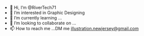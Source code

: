 - 👋 Hi, I’m @RiverTech71
- 👀 I’m interested in Graphic Designing
- 🌱 I’m currently learning ...
- 💞️ I’m looking to collaborate on ...
- 📫 How to reach me ...DM me illustration.newjersey@gmail.com

<!---
RiverTech71/RiverTech71 is a ✨ special ✨ repository because its `README.md` (this file) appears on your GitHub profile.
You can click the Preview link to take a look at your changes.
--->
